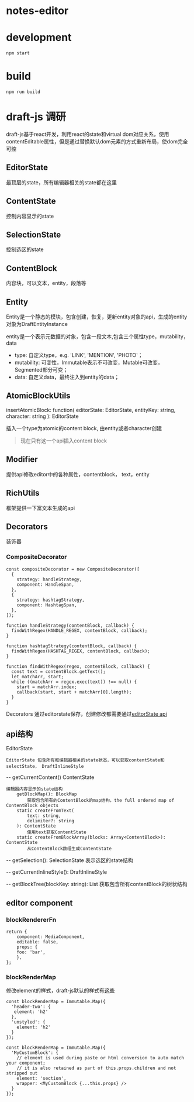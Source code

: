 # notes-editor

# development
```
npm start
```

# build
```
npm run build
```

# draft-js 调研

draft-js基于react开发，利用react的state和virtual dom对应关系，使用contentEditable属性，但是通过替换默认dom元素的方式重新布局，使dom完全可控

## EditorState

最顶层的state，所有编辑器相关的state都在这里

## ContentState

控制内容显示的state

## SelectionState

控制选区的state

## ContentBlock

内容块，可以文本，entity，段落等

## Entity

Entity是一个静态的模块，包含创建，恢复，更新entity对象的api，生成的entity对象为DraftEntityInstance

entity是一个表示元数据的对象，包含一段文本,包含三个属性type，mutability，data
- type: 自定义type，e.g. 'LINK', 'MENTION', 'PHOTO'；
- mutability: 可变性，Immutable表示不可改变，Mutable可改变，Segmented部分可变；
- data: 自定义data，最终注入到entity的data；

## AtomicBlockUtils

insertAtomicBlock: function(
  editorState: EditorState,
  entityKey: string,
  character: string
): EditorState

插入一个type为atomic的content block, 由entity或者character创建
> 现在只有这一个api插入content block

## Modifier

提供api修改editor中的各种属性，contentblock， text，entity

## RichUtils

框架提供一下富文本生成的api

## Decorators
装饰器
### CompositeDecorator 
```
const compositeDecorator = new CompositeDecorator([
  {
    strategy: handleStrategy,
    component: HandleSpan,
  },
  {
    strategy: hashtagStrategy,
    component: HashtagSpan,
  },
]);

function handleStrategy(contentBlock, callback) {
  findWithRegex(HANDLE_REGEX, contentBlock, callback);
}

function hashtagStrategy(contentBlock, callback) {
  findWithRegex(HASHTAG_REGEX, contentBlock, callback);
}

function findWithRegex(regex, contentBlock, callback) {
  const text = contentBlock.getText();
  let matchArr, start;
  while ((matchArr = regex.exec(text)) !== null) {
    start = matchArr.index;
    callback(start, start + matchArr[0].length);
  }
}
```
Decorators 通过editorstate保存，创建修改都需要通过[editorState api](https://facebook.github.io/draft-js/docs/api-reference-editor-state.html#content)


## api结构

EditorState 

    EditorState 包含所有和编辑器相关的state状态，可以获取contentState和selectState， DraftInlineStyle
-- getCurrentContent() ContentState

    编辑器内容显示的state结构
        getBlockMap(): BlockMap
            获取包含所有的ContentBlock的map结构，the full ordered map of ContentBlock objects
        static createFromText(
            text: string,
            delimiter?: string
        ): ContentState 
            使用text获取ContentState
        static createFromBlockArray(blocks: Array<ContentBlock>): ContentState
            从ContentBlock数组生成ContentState

-- getSelection(): SelectionState
    表示选区的state结构
    
-- getCurrentInlineStyle(): DraftInlineStyle

-- getBlockTree(blockKey: string): List
    获取包含所有contentBlock的树状结构

## editor component
### blockRendererFn

```
return {
    component: MediaComponent,
    editable: false,
    props: {
    foo: 'bar',
    },
};
```
### blockRenderMap
修改element的样式，draft-js默认的样式有[这些](https://facebook.github.io/draft-js/docs/advanced-topics-custom-block-render-map.html#content)
```
const blockRenderMap = Immutable.Map({
  'header-two': {
   element: 'h2'
  },
  'unstyled': {
    element: 'h2'
  }
});
```
```
const blockRenderMap = Immutable.Map({
  'MyCustomBlock': {
    // element is used during paste or html conversion to auto match your component;
    // it is also retained as part of this.props.children and not stripped out
    element: 'section',
    wrapper: <MyCustomBlock {...this.props} />
  }
});
```